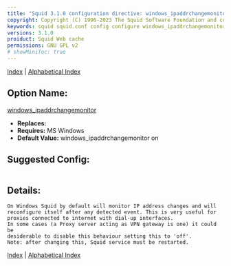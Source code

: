 ```yaml
---
title: "Squid 3.1.0 configuration directive: windows_ipaddrchangemonitor"
copyright: Copyright (C) 1996-2023 The Squid Software Foundation and contributors
keywords: squid squid.conf config configure windows_ipaddrchangemonitor
versions: 3.1.0
proiduct: Squid Web cache
permissions: GNU GPL v2
# showMiniToc: true
---
```

[Index](index#toc_windows_ipaddrchangemonitor) | [Alphabetical Index](index_all#toc_windows_ipaddrchangemonitor)

## Option Name:
[windows_ipaddrchangemonitor](#windows_ipaddrchangemonitor)
 * **Replaces:** 
 * **Requires:** MS Windows
 * **Default Value:** windows_ipaddrchangemonitor on


## Suggested Config:
```plaintext

```

## Details:

	On Windows Squid by default will monitor IP address changes and will
	reconfigure itself after any detected event. This is very useful for
	proxies connected to internet with dial-up interfaces.
	In some cases (a Proxy server acting as VPN gateway is one) it could be
	desiderable to disable this behaviour setting this to 'off'.
	Note: after changing this, Squid service must be restarted.



[Index](index#toc_windows_ipaddrchangemonitor) | [Alphabetical Index](index_all#toc_windows_ipaddrchangemonitor)

